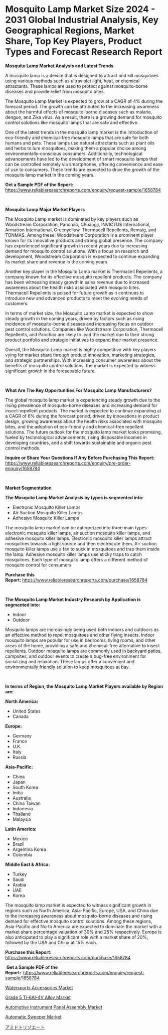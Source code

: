 <p><h1>Mosquito Lamp Market Size 2024 - 2031 Global Industrial Analysis, Key Geographical Regions, Market Share, Top Key Players, Product Types and Forecast Research Report</h1></p><p><strong>Mosquito Lamp Market Analysis and Latest Trends</strong></p>
<p><p>A mosquito lamp is a device that is designed to attract and kill mosquitoes using various methods such as ultraviolet light, heat, or chemical attractants. These lamps are used to protect against mosquito-borne diseases and provide relief from mosquito bites.</p><p>The Mosquito Lamp Market is expected to grow at a CAGR of 4% during the forecast period. The growth can be attributed to the increasing awareness about the harmful effects of mosquito-borne diseases such as malaria, dengue, and Zika virus. As a result, there is a growing demand for mosquito control solutions like mosquito lamps that are safe and effective.</p><p>One of the latest trends in the mosquito lamp market is the introduction of eco-friendly and chemical-free mosquito lamps that are safe for both humans and pets. These lamps use natural attractants such as plant oils and herbs to lure mosquitoes, making them a popular choice among environmentally-conscious consumers. Additionally, technological advancements have led to the development of smart mosquito lamps that can be controlled remotely via smartphones, offering convenience and ease of use to consumers. These trends are expected to drive the growth of the mosquito lamp market in the coming years.</p></p>
<p><strong>Get a Sample PDF of the Report:&nbsp;</strong> <a href="https://www.reliableresearchreports.com/enquiry/request-sample/1658784">https://www.reliableresearchreports.com/enquiry/request-sample/1658784</a></p>
<p>&nbsp;</p>
<p><strong>Mosquito Lamp Major Market Players</strong></p>
<p><p>The Mosquito Lamp market is dominated by key players such as Woodstream Corporation, Panchao, Chuangji, INVICTUS International, Armatron International, Greenyellow, Thermacell Repellents, Remaig, and TONMAS. Among these, Woodstream Corporation is a prominent player known for its innovative products and strong global presence. The company has experienced significant growth in recent years due to increasing demand for mosquito control solutions. With a focus on research and development, Woodstream Corporation is expected to continue expanding its market share and revenue in the coming years.</p><p>Another key player in the Mosquito Lamp market is Thermacell Repellents, a company known for its effective mosquito repellent products. The company has been witnessing steady growth in sales revenue due to increased awareness about the health risks associated with mosquito bites. Thermacell Repellents is poised for future growth as it continues to introduce new and advanced products to meet the evolving needs of customers.</p><p>In terms of market size, the Mosquito Lamp market is expected to show steady growth in the coming years, driven by factors such as rising incidence of mosquito-borne diseases and increasing focus on outdoor pest control solutions. Companies like Woodstream Corporation, Thermacell Repellents, and Panchao are likely to lead the market due to their strong product portfolio and strategic initiatives to expand their market presence.</p><p>Overall, the Mosquito Lamp market is highly competitive with key players vying for market share through product innovation, marketing strategies, and strategic partnerships. With increasing consumer awareness about the benefits of mosquito control solutions, the market is expected to witness significant growth in the foreseeable future.</p></p>
<p>&nbsp;</p>
<p><strong>What Are The Key Opportunities For Mosquito Lamp Manufacturers?</strong></p>
<p><p>The global mosquito lamp market is experiencing steady growth due to the rising prevalence of mosquito-borne diseases and increasing demand for insect-repellent products. The market is expected to continue expanding at a CAGR of 6% during the forecast period, driven by innovations in product design, growing awareness about the health risks associated with mosquito bites, and the adoption of eco-friendly and chemical-free repellent solutions. The future outlook for the mosquito lamp market looks promising, fueled by technological advancements, rising disposable incomes in developing countries, and a shift towards sustainable and organic pest control methods.</p></p>
<p><strong>Inquire or Share Your Questions If Any Before Purchasing This Report:</strong> <a href="https://www.reliableresearchreports.com/enquiry/pre-order-enquiry/1658784">https://www.reliableresearchreports.com/enquiry/pre-order-enquiry/1658784</a></p>
<p>&nbsp;</p>
<p><strong>Market Segmentation</strong></p>
<p><strong>The Mosquito Lamp Market Analysis by types is segmented into:</strong></p>
<p><ul><li>Electronic Mosquito Killer Lamps</li><li>Air Suction Mosquito Killer Lamps</li><li>Adhesive Mosquito Killer Lamps</li></ul></p>
<p><p>The mosquito lamp market can be categorized into three main types: electronic mosquito killer lamps, air suction mosquito killer lamps, and adhesive mosquito killer lamps. Electronic mosquito killer lamps attract mosquitoes towards a light source and then electrocute them. Air suction mosquito killer lamps use a fan to suck in mosquitoes and trap them inside the lamp. Adhesive mosquito killer lamps use sticky traps to catch mosquitoes. Each type of mosquito lamp offers a different method of mosquito control for consumers.</p></p>
<p><strong>Purchase this Report:&nbsp;</strong><a href="https://www.reliableresearchreports.com/purchase/1658784">https://www.reliableresearchreports.com/purchase/1658784</a></p>
<p>&nbsp;</p>
<p><strong>The Mosquito Lamp Market Industry Research by Application is segmented into:</strong></p>
<p><ul><li>Indoor</li><li>Outdoor</li></ul></p>
<p><p>Mosquito lamps are increasingly being used both indoors and outdoors as an effective method to repel mosquitoes and other flying insects. Indoor mosquito lamps are popular for use in bedrooms, living rooms, and other areas of the home, providing a safe and chemical-free alternative to insect repellents. Outdoor mosquito lamps are commonly used in backyard patios, campsites, and outdoor events to create a bug-free environment for socializing and relaxation. These lamps offer a convenient and environmentally friendly solution to keep mosquitoes at bay.</p></p>
<p>&nbsp;</p>
<p><strong>In terms of Region, the Mosquito Lamp Market Players available by Region are:</strong></p>
<p>
    <p> <strong> North America: </strong>
        <ul>
            <li>United States</li>
            <li>Canada</li>
        </ul>
        </p> 
    <p> <strong> Europe: </strong>
        <ul>
            <li>Germany</li>
            <li>France</li>
            <li>U.K.</li>
            <li>Italy</li>
            <li>Russia</li>
        </ul>
        </p> 
    <p> <strong> Asia-Pacific: </strong>
        <ul>
            <li>China</li>
            <li>Japan</li>
            <li>South Korea</li>
            <li>India</li>
            <li>Australia</li>
            <li>China Taiwan</li>
            <li>Indonesia</li>
            <li>Thailand</li>
            <li>Malaysia</li>
        </ul>
        </p> 
    <p> <strong> Latin America: </strong>
        <ul>
            <li>Mexico</li>
            <li>Brazil</li>
            <li>Argentina Korea</li>
            <li>Colombia</li>
        </ul>
        </p> 
    <p> <strong> Middle East & Africa: </strong>
        <ul>
            <li>Turkey</li>
            <li>Saudi</li>
            <li>Arabia</li>
            <li>UAE</li>
            <li>Korea</li>
        </ul>
    </p>
    </p>
<p><p>The mosquito lamp market is expected to witness significant growth in regions such as North America, Asia-Pacific, Europe, USA, and China due to the increasing awareness about mosquito-borne diseases and rising demand for effective mosquito control solutions. Among these regions, Asia-Pacific and North America are expected to dominate the market with a market share percentage valuation of 30% and 25% respectively. Europe is also anticipated to play a significant role with a market share of 20%, followed by the USA and China at 15% each.</p></p>
<p><strong>Purchase this Report: </strong><a href="https://www.reliableresearchreports.com/purchase/1658784">https://www.reliableresearchreports.com/purchase/1658784</a></p>
<p>&nbsp;<strong>Get a Sample PDF of the Report:&nbsp;&nbsp;</strong><a href="https://www.reliableresearchreports.com/enquiry/request-sample/1658784">https://www.reliableresearchreports.com/enquiry/request-sample/1658784</a></p>
<p><strong></strong></p>
<p><p><a href="https://github.com/myacatherineblakecaczo9vcsw/Market-Research-Report-List-1/blob/main/watersports-accessories-market.md">Watersports Accessories Market</a></p><p><a href="https://issuu.com/reportprime-2/docs/grade-5-ti-6al-4v-alloy-market-size-2030.pptx">Grade 5 Ti-6Al-4V Alloy Market</a></p><p><a href="https://issuu.com/reportprime-2/docs/automotive-instrument-panel-assembly-market-size-2">Automotive Instrument Panel Assembly Market</a></p><p><a href="https://github.com/okotobwrhuteie/Market-Research-Report-List-1/blob/main/automatic-sweeper-market.md">Automatic Sweeper Market</a></p><p><a href="https://github.com/ycmtqqhvk3273/Market-Research-Report-List-1/blob/main/79962613557.md">アミドトリゾエート</a></p></p>